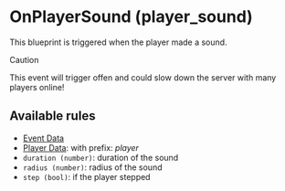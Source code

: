 # OnPlayerSound (player_sound)

This blueprint is triggered when the player made a sound.

> [!CAUTION]
> This event will trigger offen and could slow down the server with many players online!

## Available rules

- [Event Data](GlobalEventData.md)
- [Player Data](GlobalPlayerData.md): with prefix: *player*
- `duration (number)`: duration of the sound
- `radius (number)`: radius of the sound
- `step (bool)`: if the player stepped
